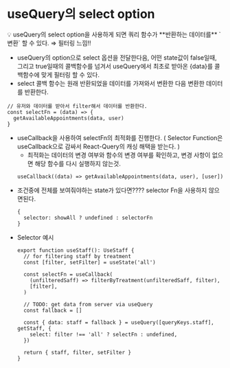 # useQuery의 select option

<aside>
💡 useQuery의 select option을 사용하게 되면 쿼리 함수가 **반환하는 데이터를** `변환` 할 수 있다. ⇒ 필터링 느낌!!

</aside>

- useQuery의 option으로 select 옵션을 전달한다음, 어떤 state값이 false일때, 그리고 true일때의 콜백함수를 넘겨서 useQuery에서 최초로 받아온 {data}를 콜백함수에 맞게 필터링 할 수 있다.
- select 콜백 함수는 원래 반환되었을 데이터를 가져와서 변환한 다음 변환한 데이터를 반환한다.

```tsx
// 유저와 데이터를 받아서 filter해서 데이터를 반환한다.
const selectFn = (data) => {
  getAvailableAppointments(data, user)
}
```

- useCallback을 사용하여 selectFn의 최적화를 진행한다. ( Selector Function은 useCallback으로 감싸서 React-Query의 캐싱 해택을 받는다. )
  - 최적화는 데이터의 변경 여부와 함수의 변경 여부를 확인하고, 변경 사항이 없으면 해당 함수를 다시 실행하지 않는것.
  ```tsx
  useCallback((data) => getAvailableAppointments(data, user), [user])
  ```
- 조건중에 전체를 보여줘야하는 state가 있다면???? selector Fn을 사용하지 않으면된다.
  ```tsx
  {
    selector: showAll ? undefined : selectorFn
  }
  ```
- Selector 예시
  ```tsx
  export function useStaff(): UseStaff {
    // for filtering staff by treatment
    const [filter, setFilter] = useState('all')

    const selectFn = useCallback(
      (unfilteredSaff) => filterByTreatment(unfilteredSaff, filter),
      [filter],
    )

    // TODO: get data from server via useQuery
    const fallback = []

    const { data: staff = fallback } = useQuery([queryKeys.staff], getStaff, {
      select: filter !== 'all' ? selectFn : undefined,
    })

    return { staff, filter, setFilter }
  }
  ```
